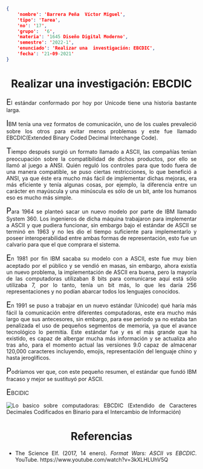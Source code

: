 ```json
{
    'nombre': 'Barrera Peña  Víctor Miguel',
    'tipo': 'Tarea',
    'no': '17',
    'grupo':  '6',
    'materia': '1645 Diseño Digital Moderno',
    'semestre': '2022-1',
    'enunciado': 'Realizar una  investigación: EBCDIC',
    'fecha': '21-09-2021'
}
```

<style>
    body{
  text-align: justify;
}
    h1{
        font-weight: bold;
        text-align:center;
    }
    p::first-letter{
  font-size: 1.3rem;
}
 a{
  text-decoration: none;
}
</style>
# Realizar una  investigación: EBCDIC

El estándar conformado por hoy por Unicode tiene una historia bastante larga.

IBM tenía una vez formatos de comunicación, uno de los cuales prevaleció sobre los otros para evitar menos problemas y este fue llamado EBCDIC(Extended Binary Coded Decimal Interchange Code).

Tiempo después surgió un formato llamado a ASCII, las compañías tenían preocupación sobre la compatibilidad de dichos productos, por ello se llamó al juego a ANSI. Quién reguló los controles para que todo fuera de una manera compatible, se puso ciertas restricciones, lo que benefició a ANSI, ya que éste era mucho más fácil de implementar dichas mejoras, era más eficiente y tenía algunas cosas, por ejemplo, la diferencia entre un carácter en mayúscula y una minúscula es sólo de un bit, ante los humanos eso es mucho más simple.

Para 1964 se planteó sacar un nuevo modelo por parte de IBM llamado System 360. Los ingenieros de dicha máquina trabajaron para implementar a ASCII y que pudiera funcionar, sin embargo bajo el estándar de ASCII se terminó en 1963 y no les dio el tiempo suficiente para implementarlo y poseer interoperabilidad entre ambas formas de representación, esto fue un calvario para que el que comprara el sistema.

En 1981 por fin IBM sacaba su modelo con a ASCII, este fue muy bien aceptado por el público y se vendió en masas, sin embargo, ahora existía un nuevo problema, la implementación de ASCII era buena, pero la mayoría de las computadoras utilizaban 8 bits para comunicarse aquí está sólo utilizaba 7, por lo tanto, tenía un bit más, lo que les daría 256 representaciones y no podían abarcar todos los lenguajes conocidos.

En 1991 se puso a trabajar en un nuevo estándar (Unicode) qué haría más fácil la comunicación entre diferentes computadoras, este era mucho más largo que sus antecesores, sin embargo, para ese periodo ya no estaba tan penalizada el uso de pequeños segmentos de memoria, ya que el avance tecnológico lo permitía. Este estándar fue y es el más grande que ha existido, es capaz de albergar mucha más información y se actualiza año tras año, para el momento actual las versiones 9.0 capaz de almacenar 120,000 caracteres incluyendo, emojis, representación del lenguaje chino y hasta jeroglíficos.

Podríamos ver que, con este pequeño resumen, el estándar que fundó IBM fracaso y mejor se sustituyó por ASCII.

EBCIDIC

![Lo basico sobre computadoras: EBCDIC (Extendido de Caracteres Decimales  Codificados en Binario para el Intercambio de Información)](http://1.bp.blogspot.com/-mfm1ZYlvS4c/VZ6XLXBLRhI/AAAAAAAAACs/ENC6JApMqR0/s1600/screenB-1.gif)



# Referencias

- The Science Elf. (2017, 14 enero). *Format Wars: ASCII vs EBCDIC*. YouTube. https://www.youtube.com/watch?v=3kXLHLUhV5Q
